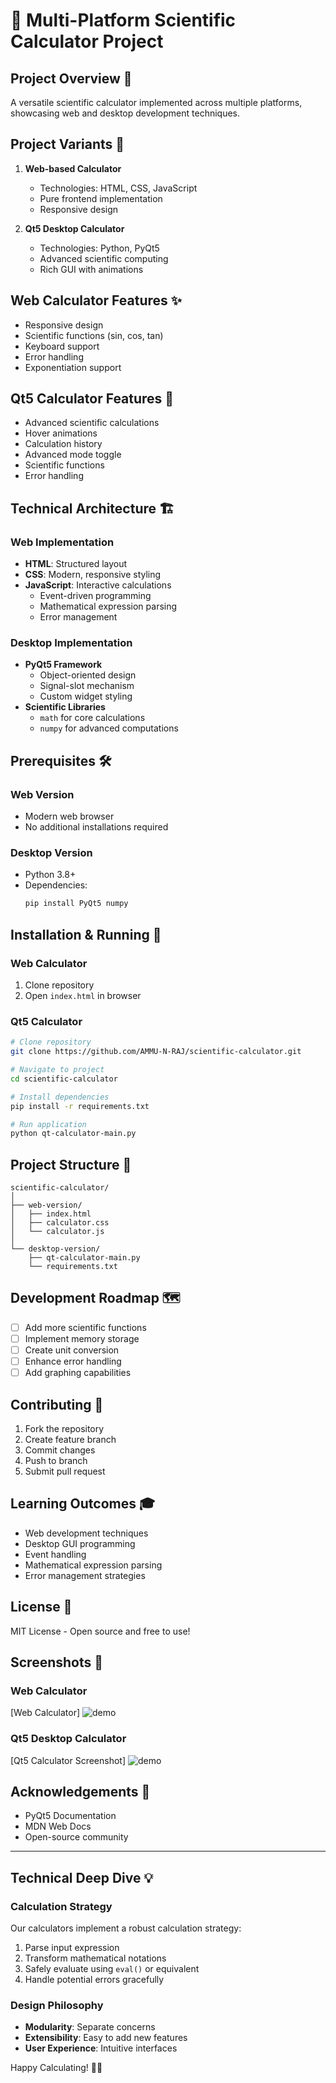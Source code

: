 # 🧮 Multi-Platform Scientific Calculator Project

## Project Overview 📘
A versatile scientific calculator implemented across multiple platforms, showcasing web and desktop development techniques.

## Project Variants 🚀
1. **Web-based Calculator**
   - Technologies: HTML, CSS, JavaScript
   - Pure frontend implementation
   - Responsive design

2. **Qt5 Desktop Calculator**
   - Technologies: Python, PyQt5
   - Advanced scientific computing
   - Rich GUI with animations

## Web Calculator Features ✨
- Responsive design
- Scientific functions (sin, cos, tan)
- Keyboard support
- Error handling
- Exponentiation support

## Qt5 Calculator Features 🔬
- Advanced scientific calculations
- Hover animations
- Calculation history
- Advanced mode toggle
- Scientific functions
- Error handling

## Technical Architecture 🏗️
### Web Implementation
- **HTML**: Structured layout
- **CSS**: Modern, responsive styling
- **JavaScript**: Interactive calculations
  - Event-driven programming
  - Mathematical expression parsing
  - Error management

### Desktop Implementation
- **PyQt5 Framework**
  - Object-oriented design
  - Signal-slot mechanism
  - Custom widget styling
- **Scientific Libraries**
  - `math` for core calculations
  - `numpy` for advanced computations

## Prerequisites 🛠️
### Web Version
- Modern web browser
- No additional installations required

### Desktop Version
- Python 3.8+
- Dependencies:
  ```bash
  pip install PyQt5 numpy
  ```

## Installation & Running 🚀

### Web Calculator
1. Clone repository
2. Open `index.html` in browser

### Qt5 Calculator
```bash
# Clone repository
git clone https://github.com/AMMU-N-RAJ/scientific-calculator.git

# Navigate to project
cd scientific-calculator

# Install dependencies
pip install -r requirements.txt

# Run application
python qt-calculator-main.py
```

## Project Structure 📂
```
scientific-calculator/
│
├── web-version/
│   ├── index.html
│   ├── calculator.css
│   └── calculator.js
│
└── desktop-version/
    ├── qt-calculator-main.py
    └── requirements.txt
```

## Development Roadmap 🗺️
- [ ] Add more scientific functions
- [ ] Implement memory storage
- [ ] Create unit conversion
- [ ] Enhance error handling
- [ ] Add graphing capabilities

## Contributing 🤝
1. Fork the repository
2. Create feature branch
3. Commit changes
4. Push to branch
5. Submit pull request

## Learning Outcomes 🎓
- Web development techniques
- Desktop GUI programming
- Event handling
- Mathematical expression parsing
- Error management strategies

## License 📄
MIT License - Open source and free to use!

## Screenshots 📸
### Web Calculator
[Web Calculator]
![demo](https://github.com/AMMU-N-RAJ/Simple_Calculator/blob/main/demo3.gif)

### Qt5 Desktop Calculator
[Qt5 Calculator Screenshot]
![demo](https://github.com/AMMU-N-RAJ/Simple_Calculator/blob/main/demo4.gif)

## Acknowledgements 🙏
- PyQt5 Documentation
- MDN Web Docs
- Open-source community

---

## Technical Deep Dive 💡

### Calculation Strategy
Our calculators implement a robust calculation strategy:
1. Parse input expression
2. Transform mathematical notations
3. Safely evaluate using `eval()` or equivalent
4. Handle potential errors gracefully

### Design Philosophy
- **Modularity**: Separate concerns
- **Extensibility**: Easy to add new features
- **User Experience**: Intuitive interfaces

Happy Calculating! 🧮✨
